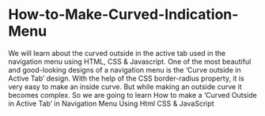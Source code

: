 # How-to-Make-Curved-Indication-Menu

We will learn about the curved outside in the active tab used in the navigation menu using HTML, CSS & Javascript. One of the most beautiful and good-looking designs of a navigation menu is the ‘Curve outside in Active Tab’ design. With the help of the CSS border-radius property, it is very easy to make an inside curve. But while making an outside curve it becomes complex. So we are going to learn How to make a ‘Curved Outside in Active Tab’ in Navigation Menu Using Html CSS & JavaScript
